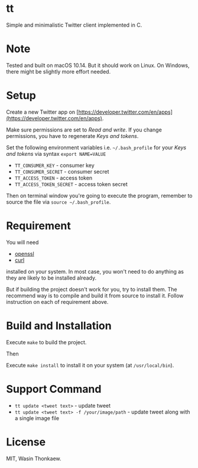 # tt

Simple and minimalistic Twitter client implemented in C.

# Note

Tested and built on macOS 10.14. But it should work on Linux. On Windows, there might be slightly more effort needed.

# Setup

Create a new Twitter app on [https://developer.twitter.com/en/apps](https://developer.twitter.com/en/apps).

Make sure permissions are set to _Read and write_. If you change permissions, you have to regenerate _Keys and tokens_.

Set the following environment variables i.e. `~/.bash_profile` for your _Keys and tokens_ via syntax `export NAME=VALUE`

* `TT_CONSUMER_KEY` - consumer key
* `TT_CONSUMER_SECRET` - consumer secret
* `TT_ACCESS_TOKEN` - access token
* `TT_ACCESS_TOKEN_SECRET` - access token secret

Then on terminal window you're going to execute the program, remember to source the file via `source ~/.bash_profile`.

# Requirement

You will need

* [openssl](https://www.openssl.org/)
* [curl](https://github.com/curl/curl)

installed on your system. In most case, you won't need to do anything as they are likely to be installed already.

But if building the project doesn't work for you, try to install them.
The recommend way is to compile and build it from source to install it. Follow instruction on each of requirement above.

# Build and Installation

Execute `make` to build the project.

Then

Execute `make install` to install it on your system (at `/usr/local/bin`).

# Support Command

- `tt update <tweet text>` - update tweet
- `tt update <tweet text> -f /your/image/path` - update tweet along with a single image file

# License

MIT, Wasin Thonkaew.
